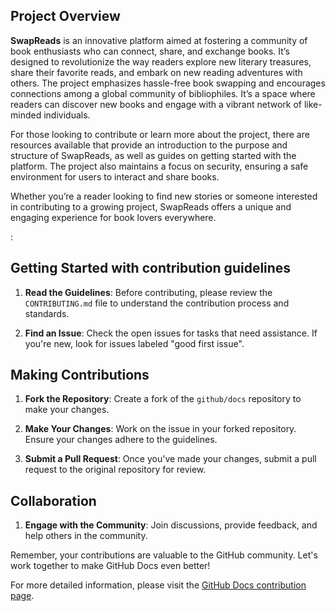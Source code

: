 ## Project Overview

**SwapReads** is an innovative platform aimed at fostering a community of book enthusiasts who can connect, share, and exchange books. It’s designed to revolutionize the way readers explore new literary treasures, share their favorite reads, and embark on new reading adventures with others. The project emphasizes hassle-free book swapping and encourages connections among a global community of bibliophiles. It’s a space where readers can discover new books and engage with a vibrant network of like-minded individuals.

For those looking to contribute or learn more about the project, there are resources available that provide an introduction to the purpose and structure of SwapReads, as well as guides on getting started with the platform. The project also maintains a focus on security, ensuring a safe environment for users to interact and share books.

Whether you’re a reader looking to find new stories or someone interested in contributing to a growing project, SwapReads offers a unique and engaging experience for book lovers everywhere.



:

## Getting Started with contribution guidelines 

1. **Read the Guidelines**: Before contributing, please review the `CONTRIBUTING.md` file to understand the contribution process and standards.

2. **Find an Issue**: Check the open issues for tasks that need assistance. If you're new, look for issues labeled "good first issue".

## Making Contributions

1. **Fork the Repository**: Create a fork of the `github/docs` repository to make your changes.

2. **Make Your Changes**: Work on the issue in your forked repository. Ensure your changes adhere to the guidelines.

3. **Submit a Pull Request**: Once you've made your changes, submit a pull request to the original repository for review.

## Collaboration

1. **Engage with the Community**: Join discussions, provide feedback, and help others in the community.

Remember, your contributions are valuable to the GitHub community. Let's work together to make GitHub Docs even better!

For more detailed information, please visit the [GitHub Docs contribution page](https://docs.github.com/contributing).
